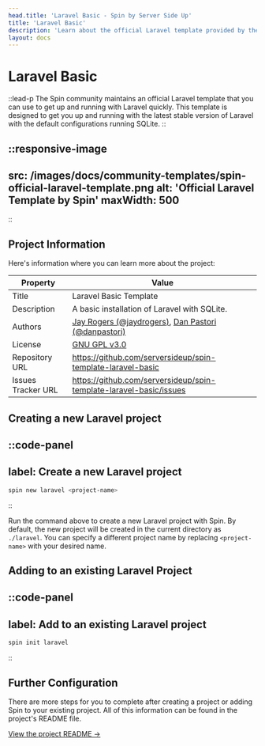 ```yaml
---
head.title: 'Laravel Basic - Spin by Server Side Up'
title: 'Laravel Basic'
description: 'Learn about the official Laravel template provided by the Spin community.'
layout: docs
---
```

# Laravel Basic
::lead-p
The Spin community maintains an official Laravel template that you can use to get up and running with Laravel quickly. This template is designed to get you up and running with the latest stable version of Laravel with the default configurations running SQLite.
::

::responsive-image
---
src: /images/docs/community-templates/spin-official-laravel-template.png
alt: 'Official Laravel Template by Spin'
maxWidth: 500
---
::

## Project Information
Here's information where you can learn more about the project:

| Property | Value |
|-------------------------|-------------------------|
| Title | Laravel Basic Template |
| Description | A basic installation of Laravel with SQLite. |
| Authors | [Jay Rogers (@jaydrogers)](https://x.com/jaydrogers), [Dan Pastori (@danpastori)](https://x.com/danpastori) |
| License | [GNU GPL v3.0](https://github.com/serversideup/spin-template-laravel-basic/blob/main/LICENSE) |
| Repository URL | https://github.com/serversideup/spin-template-laravel-basic |
| Issues Tracker URL | https://github.com/serversideup/spin-template-laravel-basic/issues |

## Creating a new Laravel project
::code-panel
---
label: Create a new Laravel project
---
```bash
spin new laravel <project-name>
```
::

Run the command above to create a new Laravel project with Spin. By default, the new project will be created in the current directory as `./laravel`. You can specify a different project name by replacing `<project-name>` with your desired name.



## Adding to an existing Laravel Project
::code-panel
---
label: Add to an existing Laravel project
---
```bash
spin init laravel
```
::

## Further Configuration
There are more steps for you to complete after creating a project or adding Spin to your existing project. All of this information can be found in the project's README file.

[View the project README →](https://github.com/serversideup/spin-template-laravel-basic)